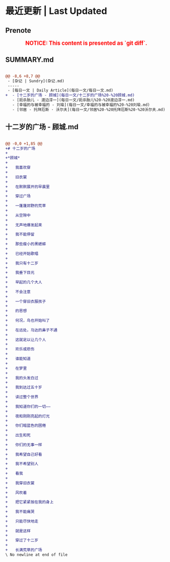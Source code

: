 # 最近更新 | Last Updated

## Prenote

<p style="font-size: larger; font-weight: bold; color: red; text-align: center;">NOTICE: This content is presented as `git diff`.</p>

## SUMMARY.md

```diff

@@ -8,6 +8,7 @@
 - [杂记 | Sundry](杂记.md)
 -----
 - [每日一文 | Daily Article](每日一文/每日一文.md)
+  - [十二岁的广场 - 顾城](每日一文/十二岁的广场%20-%20顾城.md)
   - [扼杀胎儿 - 渡边淳一](每日一文/扼杀胎儿%20-%20渡边淳一.md)
   - [幸福的与被幸福的 - 刘瑜](每日一文/幸福的与被幸福的%20-%20刘瑜.md)
   - [邻居 - 托拜厄斯 · 沃尔夫](每日一文/邻居%20-%20托拜厄斯%20·%20沃尔夫.md)
```

## 十二岁的广场 - 顾城.md

```diff

@@ -0,0 +1,85 @@
+# 十二岁的广场
+
+*顾城*
+
+　　我喜欢穿
+
+　　旧衣裳
+
+　　在默默展开的早晨里
+
+　　穿过广场
+
+　　一蓬蓬郊野的荒草
+
+　　从空隙中
+
+　　无声地爆发起来
+
+　　我不能停留
+
+　　那些瘦小的黑蟋蟀
+
+　　已经开始歌唱
+
+　　我只有十二岁
+
+　　我垂下目光
+
+　　早起的几个大人
+
+　　不会注意
+
+　　一个穿旧衣服孩子
+
+　　的思想
+
+　　何况，鸟也开始叫了
+
+　　在远处，马达的鼻子不通
+
+　　这就足以让几个人
+
+　　欢乐或悲伤
+
+　　谁能知道
+
+　　在梦里
+
+　　我的头发白过
+
+　　我到达过五十岁
+
+　　读过整个世界
+
+　　我知道你们的一切——
+
+　　夜和刚刚亮起的灯光
+
+　　你们暗蓝色的困倦
+
+　　出生和死
+
+　　你们的无事一样
+
+　　我希望自己好看
+
+　　我不希望别人
+
+　　看我
+
+　　我穿旧衣裳
+
+　　风吹着
+
+　　把它紧紧按在我的身上
+
+　　我不能痛哭
+
+　　只能尽快地走
+
+　　就是这样
+
+　　穿过了十二岁
+
+　　长满荒草的广场
\ No newline at end of file
```
